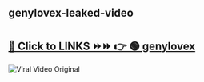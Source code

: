 
 ## genylovex-leaked-video 

# <h2><a href="https://clipsfans.com/genylovex&ref=git">🔗 Click to LINKS ⏩⏩ 👉 🟢 genylovex </a></h2>

<a href="https://clipsfans.com/genylovex&ref=git" rel="nofollow" data-target="animated-image.originalLink"><img src="https://i.ibb.co.com/xMMVF88/686577567.gif" alt="Viral Video Original" style="max-width: 100%; display: inline-block;" data-target="animated-image.originalImage"></a>
